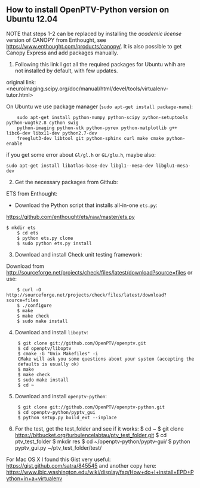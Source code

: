 ## How to install OpenPTV-Python version on Ubuntu 12.04

NOTE that steps 1-2 can be replaced by installing the *academic license* version of CANOPY from Enthought, see <https://www.enthought.com/products/canopy/>. It is also possible to get Canopy Express and add packages manually.


1. Following this link I got all the required packages for Ubuntu whih are not installed by default, with few updates. 

original link: <neuroimaging.scipy.org/doc/manual/html/devel/tools/virtualenv-tutor.html>

On Ubuntu we use package manager (`sudo apt-get install package-name`): 

		sudo apt-get install python-numpy python-scipy python-setuptools python-wxgtk2.8 cython swig  
		python-imaging python-vtk python-pyrex python-matplotlib g++ libc6-dev libx11-dev python2.7-dev 
		freeglut3-dev libtool git python-sphinx curl make cmake python-enable

if you get some error about `Gl/gl.h` or `GL/glu.h`, maybe also:

`sudo apt-get install libatlas-base-dev libgl1--mesa-dev libglu1-mesa-dev`


2. Get the necessary packages from Github:  

ETS from Enthought:

* Download the Python script that installs all-in-one `ets.py`:  

<https://github.com/enthought/ets/raw/master/ets.py>  

  	$ mkdir ets
		$ cd ets
		$ python ets.py clone 
		$ sudo python ets.py install

3. Download and install Check unit testing framework:  

Download from <http://sourceforge.net/projects/check/files/latest/download?source=files> or use:

		$ curl -O http://sourceforge.net/projects/check/files/latest/download?source=files
		$ ./configure 
		$ make
		$ make check
		$ sudo make install 

4. Download and install `liboptv`:  

		$ git clone git://github.com/OpenPTV/openptv.git
		$ cd openptv/liboptv
		$ cmake -G "Unix Makefiles" -i
		CMake will ask you some questions about your system (accepting the 
		defaults is usually ok)
		$ make
		$ make check
		$ sudo make install
		$ cd ~

5. Download and install `openptv-python`:  

		$ git clone git://github.com/OpenPTV/openptv-python.git
		$ cd openptv-python/pyptv_gui
		$ python setup.py build_ext --inplace

6. For the test, get the test_folder and see if it works:
		$ cd ~
		$ git clone https://bitbucket.org/turbulencelabtau/ptv_test_folder.git
		$ cd ptv_test_folder
		$ mkdir res
		$ cd ~/openptv-python/pyptv-gui/ 
		$ python pyptv_gui.py ~/ptv_test_folder/test/


For Mac OS X I found this Gist very useful: <https://gist.github.com/satra/845545> and another copy here: <https://www.ibic.washington.edu/wiki/display/faq/How+do+I+install+EPD+Python+in+a+virtualenv>














